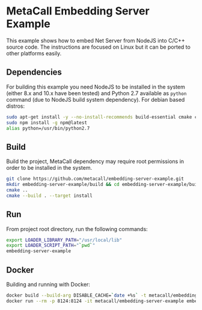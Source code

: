 # MetaCall Embedding Server Example

This example shows how to embed Net Server from NodeJS into C/C++ source code. The instructions are focused on Linux but it can be ported to other platforms easily.

## Dependencies

For building this example you need NodeJS to be installed in the system (either 8.x and 10.x have been tested) and Python 2.7 available as `python` command (due to NodeJS build system dependency). For debian based distros:

```bash
sudo apt-get install -y --no-install-recommends build-essential cmake ca-certificates git nodejs npm python2.7 node-gyp unzip
sudo npm install -g npm@latest
alias python=/usr/bin/python2.7
```

## Build

Build the project, MetaCall dependency may require root permissions in order to be installed in the system.

```bash
git clone https://github.com/metacall/embedding-server-example.git
mkdir embedding-server-example/build && cd embedding-server-example/build
cmake ..
cmake --build . --target install
```

## Run

From project root directory, run the following commands:

```bash
export LOADER_LIBRARY_PATH="/usr/local/lib"
export LOADER_SCRIPT_PATH="`pwd`"
embedding-server-example
```

## Docker

Building and running with Docker:

```bash
docker build --build-arg DISABLE_CACHE=`date +%s` -t metacall/embedding-server-example .
docker run --rm -p 8124:8124 -it metacall/embedding-server-example embedding_server_example
```
